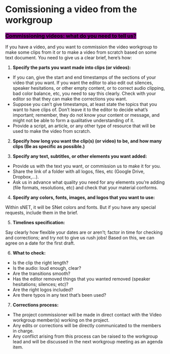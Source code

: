# Comissioning a video from the workgroup

### <mark style="background-color:purple;">Commissioning videos: what do you need to tell us?</mark>

If you have a video, and you want to commission the video workgroup to make some clips from it or to make a video from scratch based on some text document. You need to give us a clear brief, here’s how:

1. **Specify the parts you want made into clips (or videos):**

* If you can, give the start and end timestamps of the sections of your video that you want. If you want the editor to also edit out silences, speaker hesitations, or other empty content, or to correct audio clipping, bad color balance, etc, you need to say this clearly. Check with your editor so that they can make the corrections you want.
* Suppose you can’t give timestamps, at least state the topics that you want to have clips of. Don’t leave it to the editor to decide what’s important; remember, they do not know your content or message, and might not be able to form a qualitative understanding of it.&#x20;
* Provide a script, an article, or any other type of resource that will be used to make the video from scratch.

2. **Specify how long you want the clip(s)  (or video) to be, and how many clips (Be as specific as possible.)**



2. **Specify any text, subtitles, or other elements you want added:**

* Provide us with the text you want, or commission us to make it for you.
* Share the link of a folder with all logos, files, etc (Google Drive, Dropbox,...).&#x20;
* Ask us in advance what quality you need for any elements you’re adding (file formats, resolutions, etc) and check that your material conforms.

4. **Specify any colors, fonts, images, and logos that you want to use:**

Within sNET, it will be SNet colors and fonts. But if you have any special requests, include them in the brief.

5. **Timelines specification:**

Say clearly how flexible your dates are or aren’t; factor in time for checking and corrections; and try not to give us rush jobs! Based on this, we can agree on a date for the first draft.

6. **What to check:**

* Is the clip the right length?
* Is the audio: loud enough, clear?
* Are the transitions smooth?
* Has the editor removed things that you wanted removed (speaker hesitations; silences; etc)?
* Are the right logos included?
* Are there typos in any text that’s been used?

7. **Corrections process:**

* The project commissioner will be made in direct contact with the Video workgroup member(s) working on the project.
* Any edits or corrections will be directly communicated to the members in charge.
* Any conflict arising from this process can be raised to the workgroup lead and will be discussed in the next workgroup meeting as an agenda item.
